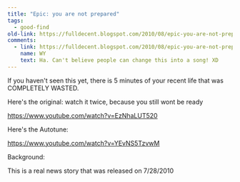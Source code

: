 ```yaml
---
title: "Epic: you are not prepared"
tags:
  - good-find
old-link: https://fulldecent.blogspot.com/2010/08/epic-you-are-not-prepared.html
comments:
  - link: https://fulldecent.blogspot.com/2010/08/epic-you-are-not-prepared.html#comment-2251335063296642900
    name: WY
    text: Ha. Can't believe people can change this into a song! XD
---
```


If you haven't seen this yet, there is 5 minutes of your recent life that was COMPLETELY WASTED.

Here's the original: watch it twice, because you still wont be ready

<https://www.youtube.com/watch?v=EzNhaLUT520>

Here's the Autotune:

<https://www.youtube.com/watch?v=YEvNS5TzvwM>

Background:

This is a real news story that was released on 7/28/2010

